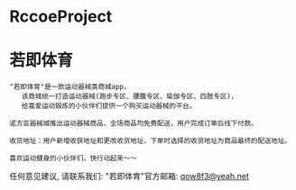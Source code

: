 # RccoeProject
# 若即体育

    "若即体育"是一款运动器械类商城app，
       该商城统一打造运动器械(跑步专区、腰腹专区、瑜伽专区、四肢专区)，
       给喜爱运动锻炼的小伙伴们提供一个购买运动器械的平台。
    
    诺方亚器械城推出运动器械商品，全场商品均免费配送，用户完成订单后线下付款。

    收货地址：用户新增收获地址和更改收货地址，下单时选择的收货地址为商品最终的配送地址。
  
    喜欢运动健身的小伙伴们，快行动起来～～
  
  任何意见建议, 请联系我们:
  "若即体育"官方邮箱: qow8f3@yeah.net
